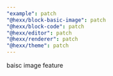 ```yaml
---
"example": patch
"@hexx/block-basic-image": patch
"@hexx/block-code": patch
"@hexx/editor": patch
"@hexx/renderer": patch
"@hexx/theme": patch
---
```


baisc image feature
